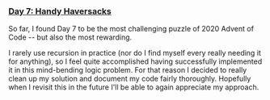 ### [Day 7: Handy Haversacks](https://adventofcode.com/2020/day/7)

So far, I found Day 7 to be the most challenging puzzle of 2020 Advent of Code -- but also the
most rewarding.

I rarely use recursion in practice (nor do I find myself every really needing it for
anything), so I feel quite accomplished having successfully implemented it in this mind-bending
logic problem. For that reason I decided to really clean up my solution and document my code fairly
thoroughly. Hopefully when I revisit this in the future I'll be able to again appreciate my approach.
